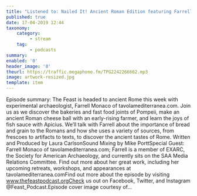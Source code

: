 ```yaml
---
title: "Listened to: Nailed It! Ancient Roman Edition featuring Farrell Monaco"
published: true
date: 17-04-2019 12:44
taxonomy:
    category:
         - stream
    tag:
         - podcasts
summary:
enabled: '0'
header_image: '0'
theurl: https://traffic.megaphone.fm/TPG2242266662.mp3
image: artwork-resized.jpg
template: item
---
```

 
Episode summary: The Feast is headed to ancient Rome this week with experimental archaeologist, Farrell Monaco of tavolamediterranea.com. Join us as we discover the bakeries and fast food joints of Pompeii, make an ancient Roman cheese ball with an early-rising farmer, and learn the joys of fish sauce with Apicius. We’ll talk with Farrell about the importance of bread and grain to the Romans and how she uses a variety of sources, from frescoes to artifacts to texts, to discover the ancient tastes of Rome. Written and Produced by Laura CarlsonSound Mixing by Mike PorttSpecial Guest: Farrell Monaco of tavolamediterranea.com; Farrell is a member of EXARC, the Society for American Archaeology, and currently sits on the SAA Media Relations Committee. Find out more about her great work, including her upcoming retreats, workshops, and appearances at tavolamediterranea.comFind out more about the episode by visiting www.thefeastpodcast.orgCheck us out on Facebook, Twitter, and Instagram @Feast_Podcast.Episode cover image courtesy of…
